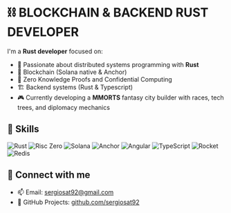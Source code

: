 # ⛓️ BLOCKCHAIN & BACKEND RUST DEVELOPER

I'm a **Rust developer** focused on:

- 🦀 Passionate about distributed systems programming with **Rust**
- 🧠 Blockchain (Solana native & Anchor)
- 🔐 Zero Knowledge Proofs and Confidential Computing
- 🏗️ Backend systems (Rust & Typescript)
- 🎮 Currently developing a **MMORTS** fantasy city builder with races, tech trees, and diplomacy mechanics


## 🧠 Skills

![Rust](https://img.shields.io/badge/Rust-000000?style=flat&logo=rust&logoColor=white)
![Risc Zero](https://img.shields.io/badge/RiscZero-222222?style=flat&logo=data:image/svg+xml;base64,...)
![Solana](https://img.shields.io/badge/Solana-000000?style=flat&logo=solana&logoColor=00FFA3)
![Anchor](https://img.shields.io/badge/Anchor-000000?style=flat&logo=anchor&logoColor=purple)
![Angular](https://img.shields.io/badge/Angular-DD0031?style=flat&logo=angular&logoColor=white)
![TypeScript](https://img.shields.io/badge/TypeScript-3178C6?style=flat&logo=typescript&logoColor=white)
![Rocket](https://img.shields.io/badge/Rocket-000000?style=flat&logo=rocket&logoColor=white)
![Redis](https://img.shields.io/badge/Redis-DC382D?style=flat&logo=redis&logoColor=white)


## 🔗 Connect with me
- 📫 Email: sergiosat92@gmail.com
- 🧰 GitHub Projects: [github.com/sergiosat92](https://github.com/sergiosat92)
